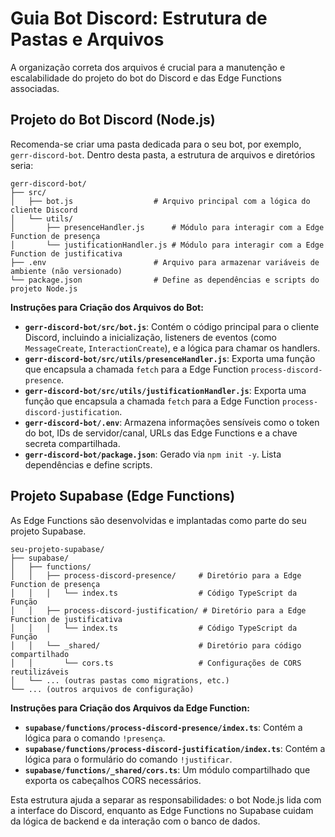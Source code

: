 # Guia Bot Discord: Estrutura de Pastas e Arquivos

A organização correta dos arquivos é crucial para a manutenção e escalabilidade do projeto do bot do Discord e das Edge Functions associadas.

## Projeto do Bot Discord (Node.js)

Recomenda-se criar uma pasta dedicada para o seu bot, por exemplo, `gerr-discord-bot`. Dentro desta pasta, a estrutura de arquivos e diretórios seria:

```
gerr-discord-bot/
├── src/
│   ├── bot.js                  # Arquivo principal com a lógica do cliente Discord
│   └── utils/
│       ├── presenceHandler.js      # Módulo para interagir com a Edge Function de presença
│       └── justificationHandler.js # Módulo para interagir com a Edge Function de justificativa
├── .env                        # Arquivo para armazenar variáveis de ambiente (não versionado)
└── package.json                # Define as dependências e scripts do projeto Node.js
```

**Instruções para Criação dos Arquivos do Bot:**

*   **`gerr-discord-bot/src/bot.js`**: Contém o código principal para o cliente Discord, incluindo a inicialização, listeners de eventos (como `MessageCreate`, `InteractionCreate`), e a lógica para chamar os handlers.
*   **`gerr-discord-bot/src/utils/presenceHandler.js`**: Exporta uma função que encapsula a chamada `fetch` para a Edge Function `process-discord-presence`.
*   **`gerr-discord-bot/src/utils/justificationHandler.js`**: Exporta uma função que encapsula a chamada `fetch` para a Edge Function `process-discord-justification`.
*   **`gerr-discord-bot/.env`**: Armazena informações sensíveis como o token do bot, IDs de servidor/canal, URLs das Edge Functions e a chave secreta compartilhada.
*   **`gerr-discord-bot/package.json`**: Gerado via `npm init -y`. Lista dependências e define scripts.

## Projeto Supabase (Edge Functions)

As Edge Functions são desenvolvidas e implantadas como parte do seu projeto Supabase.

```
seu-projeto-supabase/
├── supabase/
│   ├── functions/
│   │   ├── process-discord-presence/     # Diretório para a Edge Function de presença
│   │   │   └── index.ts                  # Código TypeScript da Função
│   │   ├── process-discord-justification/ # Diretório para a Edge Function de justificativa
│   │   │   └── index.ts                  # Código TypeScript da Função
│   │   └── _shared/                      # Diretório para código compartilhado
│   │       └── cors.ts                   # Configurações de CORS reutilizáveis
│   └── ... (outras pastas como migrations, etc.)
└── ... (outros arquivos de configuração)
```

**Instruções para Criação dos Arquivos da Edge Function:**

*   **`supabase/functions/process-discord-presence/index.ts`**: Contém a lógica para o comando `!presença`.
*   **`supabase/functions/process-discord-justification/index.ts`**: Contém a lógica para o formulário do comando `!justificar`.
*   **`supabase/functions/_shared/cors.ts`**: Um módulo compartilhado que exporta os cabeçalhos CORS necessários.

Esta estrutura ajuda a separar as responsabilidades: o bot Node.js lida com a interface do Discord, enquanto as Edge Functions no Supabase cuidam da lógica de backend e da interação com o banco de dados.